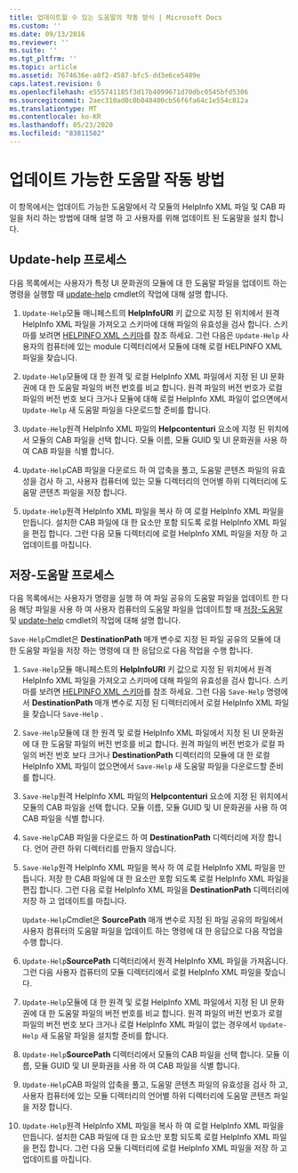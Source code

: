 ```yaml
---
title: 업데이트할 수 있는 도움말의 작동 방식 | Microsoft Docs
ms.custom: ''
ms.date: 09/13/2016
ms.reviewer: ''
ms.suite: ''
ms.tgt_pltfrm: ''
ms.topic: article
ms.assetid: 7674636e-a0f2-4587-bfc5-dd3e6ce5489e
caps.latest.revision: 6
ms.openlocfilehash: e555741185f3d17b4099671d70dbc0545bfd5306
ms.sourcegitcommit: 2aec310ad0c0b048400cb56f6fa64c1e554c812a
ms.translationtype: MT
ms.contentlocale: ko-KR
ms.lasthandoff: 05/23/2020
ms.locfileid: "83811502"
---
```

# <a name="how-updatable-help-works"></a>업데이트 가능한 도움말 작동 방법

이 항목에서는 업데이트 가능한 도움말에서 각 모듈의 HelpInfo XML 파일 및 CAB 파일을 처리 하는 방법에 대해 설명 하 고 사용자를 위해 업데이트 된 도움말을 설치 합니다.

## <a name="the-update-help-process"></a>Update-help 프로세스

다음 목록에서는 사용자가 특정 UI 문화권의 모듈에 대 한 도움말 파일을 업데이트 하는 명령을 실행할 때 [update-help](/powershell/module/Microsoft.PowerShell.Core/Update-Help) cmdlet의 작업에 대해 설명 합니다.

1. `Update-Help`모듈 매니페스트의 **HelpInfoURI** 키 값으로 지정 된 위치에서 원격 HelpInfo XML 파일을 가져오고 스키마에 대해 파일의 유효성을 검사 합니다. 스키마를 보려면 [HELPINFO XML 스키마](./helpinfo-xml-schema.md)를 참조 하세요. 그런 다음은 `Update-Help` 사용자의 컴퓨터에 있는 module 디렉터리에서 모듈에 대해 로컬 HELPINFO XML 파일을 찾습니다.

2. `Update-Help`모듈에 대 한 원격 및 로컬 HelpInfo XML 파일에서 지정 된 UI 문화권에 대 한 도움말 파일의 버전 번호를 비교 합니다. 원격 파일의 버전 번호가 로컬 파일의 버전 번호 보다 크거나 모듈에 대해 로컬 HelpInfo XML 파일이 없으면에서 `Update-Help` 새 도움말 파일을 다운로드할 준비를 합니다.

3. `Update-Help`원격 HelpInfo XML 파일의 **Helpcontenturi** 요소에 지정 된 위치에서 모듈의 CAB 파일을 선택 합니다. 모듈 이름, 모듈 GUID 및 UI 문화권을 사용 하 여 CAB 파일을 식별 합니다.

4. `Update-Help`CAB 파일을 다운로드 하 여 압축을 풀고, 도움말 콘텐츠 파일의 유효성을 검사 하 고, 사용자 컴퓨터에 있는 모듈 디렉터리의 언어별 하위 디렉터리에 도움말 콘텐츠 파일을 저장 합니다.

5. `Update-Help`원격 HelpInfo XML 파일을 복사 하 여 로컬 HelpInfo XML 파일을 만듭니다. 설치한 CAB 파일에 대 한 요소만 포함 되도록 로컬 HelpInfo XML 파일을 편집 합니다. 그런 다음 모듈 디렉터리에 로컬 HelpInfo XML 파일을 저장 하 고 업데이트를 마칩니다.

## <a name="the-save-help-process"></a>저장-도움말 프로세스

다음 목록에서는 사용자가 명령을 실행 하 여 파일 공유의 도움말 파일을 업데이트 한 다음 해당 파일을 사용 하 여 사용자 컴퓨터의 도움말 파일을 업데이트할 때 [저장-도움말](/powershell/module/Microsoft.PowerShell.Core/Save-Help) 및 [update-help](/powershell/module/Microsoft.PowerShell.Core/Update-Help) cmdlet의 작업에 대해 설명 합니다.

`Save-Help`Cmdlet은 **DestinationPath** 매개 변수로 지정 된 파일 공유의 모듈에 대 한 도움말 파일을 저장 하는 명령에 대 한 응답으로 다음 작업을 수행 합니다.

1. `Save-Help`모듈 매니페스트의 **HelpInfoURI** 키 값으로 지정 된 위치에서 원격 HelpInfo XML 파일을 가져오고 스키마에 대해 파일의 유효성을 검사 합니다. 스키마를 보려면 [HELPINFO XML 스키마](./helpinfo-xml-schema.md)를 참조 하세요. 그런 다음 `Save-Help` 명령에서 **DestinationPath** 매개 변수로 지정 된 디렉터리에서 로컬 HelpInfo XML 파일을 찾습니다 `Save-Help` .

2. `Save-Help`모듈에 대 한 원격 및 로컬 HelpInfo XML 파일에서 지정 된 UI 문화권에 대 한 도움말 파일의 버전 번호를 비교 합니다. 원격 파일의 버전 번호가 로컬 파일의 버전 번호 보다 크거나 **DestinationPath** 디렉터리의 모듈에 대 한 로컬 HelpInfo XML 파일이 없으면에서 `Save-Help` 새 도움말 파일을 다운로드할 준비를 합니다.

3. `Save-Help`원격 HelpInfo XML 파일의 **Helpcontenturi** 요소에 지정 된 위치에서 모듈의 CAB 파일을 선택 합니다. 모듈 이름, 모듈 GUID 및 UI 문화권을 사용 하 여 CAB 파일을 식별 합니다.

4. `Save-Help`CAB 파일을 다운로드 하 여 **DestinationPath** 디렉터리에 저장 합니다. 언어 관련 하위 디렉터리를 만들지 않습니다.

5. `Save-Help`원격 HelpInfo XML 파일을 복사 하 여 로컬 HelpInfo XML 파일을 만듭니다. 저장 한 CAB 파일에 대 한 요소만 포함 되도록 로컬 HelpInfo XML 파일을 편집 합니다. 그런 다음 로컬 HelpInfo XML 파일을 **DestinationPath** 디렉터리에 저장 하 고 업데이트를 마칩니다.

   `Update-Help`Cmdlet은 **SourcePath** 매개 변수로 지정 된 파일 공유의 파일에서 사용자 컴퓨터의 도움말 파일을 업데이트 하는 명령에 대 한 응답으로 다음 작업을 수행 합니다.

1. `Update-Help`**SourcePath** 디렉터리에서 원격 HelpInfo XML 파일을 가져옵니다. 그런 다음 사용자 컴퓨터의 모듈 디렉터리에서 로컬 HelpInfo XML 파일을 찾습니다.

2. `Update-Help`모듈에 대 한 원격 및 로컬 HelpInfo XML 파일에서 지정 된 UI 문화권에 대 한 도움말 파일의 버전 번호를 비교 합니다. 원격 파일의 버전 번호가 로컬 파일의 버전 번호 보다 크거나 로컬 HelpInfo XML 파일이 없는 경우에서 `Update-Help` 새 도움말 파일을 설치할 준비를 합니다.

3. `Update-Help`**SourcePath** 디렉터리에서 모듈의 CAB 파일을 선택 합니다. 모듈 이름, 모듈 GUID 및 UI 문화권을 사용 하 여 CAB 파일을 식별 합니다.

4. `Update-Help`CAB 파일의 압축을 풀고, 도움말 콘텐츠 파일의 유효성을 검사 하 고, 사용자 컴퓨터에 있는 모듈 디렉터리의 언어별 하위 디렉터리에 도움말 콘텐츠 파일을 저장 합니다.

5. `Update-Help`원격 HelpInfo XML 파일을 복사 하 여 로컬 HelpInfo XML 파일을 만듭니다. 설치한 CAB 파일에 대 한 요소만 포함 되도록 로컬 HelpInfo XML 파일을 편집 합니다. 그런 다음 모듈 디렉터리에 로컬 HelpInfo XML 파일을 저장 하 고 업데이트를 마칩니다.
